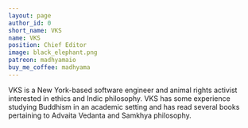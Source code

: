 ```yaml
---
layout: page
author_id: 0
short_name: VKS
name: VKS
position: Chief Editor
image: black_elephant.png
patreon: madhyamaio
buy_me_coffee: madhyama
---
```

VKS is a New York-based software engineer and animal rights activist interested in ethics and Indic philosophy. VKS has some
experience studying Buddhism in an academic
setting and has read several books pertaining
to Advaita Vedanta and Samkhya philosophy. 
